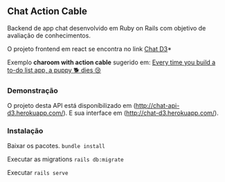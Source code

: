 ## Chat Action Cable

Backend de app chat desenvolvido em Ruby on Rails com objetivo de avaliação de conhecimentos. 

O projeto frontend em react se encontra no link [Chat D3](https://github.com/robertomartins/chat-frontend-d3)*


Exemplo **charoom with action cable** sugerido em: [Every time you build a to-do list app, a puppy 🐕 dies 😢](https://medium.freecodecamp.org/every-time-you-build-a-to-do-list-app-a-puppy-dies-505b54637a5d)  

### Demonstração

O projeto desta API está disponíbilizado em (http://chat-api-d3.herokuapp.com/). E sua interface em (http://chat-d3.herokuapp.com/).

### Instalação

Baixar os pacotes.
`bundle install`

Executar as migrations
`rails db:migrate`

Executar
`rails serve`









